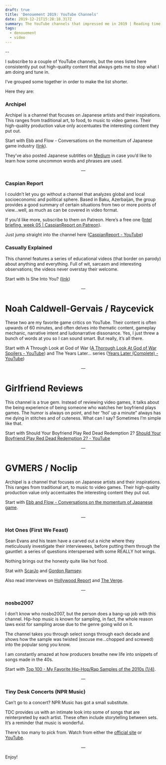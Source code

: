 ```yaml
---
draft: true
title: 'Denouement 2019: YouTube Channels'
date: 2019-12-21T15:28:18.317Z
summary: The YouTube channels that impressed me in 2019 | Reading time
tags:
  - denouement
  - video
---
```



\--

I subscribe to a couple of YouTube channels, but the ones listed here consistently put out high-quality content that always gets me to stop what I am doing and tune in.

I’ve grouped some together in order to make the list shorter. 

Here they are:

### Archipel

Archipel is a channel that focuses on Japanese artists and their inspirations. This ranges from traditional art, to food, to music to video games. Their high-quality production value only accentuates the interesting content they put out.

Start with Ebb and Flow - Conversations on the momentum of Japanese game industry ([link](https://www.youtube.com/watch?v=_j6ZHkg5BtE)).

They’ve also posted Japanese subtitles on [Medium](https://medium.com/@sail_13021/tales-from-archipel-8a54635963?source=---------2------------------) in case you’d like to learn how some uncommon words and phrases are used.

<p align="center"> — </p>

### Caspian Report

I couldn’t let you go without a channel that analyzes global and local socioeconomic and political sphere. Based in Baku, Azerbaijan, the group provides a good summary of certain situations from two or more points of view…well, as much as can be covered in video format.

If you’d like more, subscribe to them on Patreon. Here’s a free one ([Intel briefing, week 05 | CaspianReport on Patreon](https://www.patreon.com/posts/intel-briefing-7931410)).

Just jump straight into the channel here ([CaspianReport - YouTube](https://www.youtube.com/user/CaspianReport/featured))

### Casually Explained

This channel features a series of educational videos (that border on parody) about anything and everything. Full of wit, sarcasm and interesting observations;  the videos never overstay their welcome.

Start with Is She Into You? ([link](https://www.youtube.com/watch?v=xa-4IAR_9Yw))

<p align="center"> — </p>

# Noah Caldwell-Gervais / Raycevick

These two are my favorite game critics on YouTube. Their content is often upwards of 60 minutes, and often delves into thematic content, gameplay mechanic, narrative intent and ludonarrative dissonance.  Yes, I just threw a bunch of words at you so I can sound smart. But really, it’s all there.

Start with A Through Look at God of War ([A Thorough Look At God of War Spoilers - YouTube](https://www.youtube.com/watch?v=apX3q5PCrQQ)) and The Years Later… series ([Years Later (Complete) - YouTube](https://www.youtube.com/playlist?list=PL1COqvnFyo_PzSEtJZwbw-t5hBlicWaJ2))

<p align="center"> — </p>

# Girlfriend Reviews

This channel is a true gem. Instead of reviewing video games, it talks about the being experience of being someone who watches her boyfriend plays games. The humor is always on point, and her “hol’ up a minute” always has me dying in stitches and of cuteness. What can I say? Sometimes I’m simple like that.

Start with Should Your Boyfriend Play Red Dead Redemption 2? [Should Your Boyfriend Play Red Dead Redemption 2? - YouTube](https://www.youtube.com/watch?v=TAX5hTzxn8M)

<p align="center"> — </p>

# GVMERS / Noclip

Archipel is a channel that focuses on Japanese artists and their inspirations. This ranges from traditional art, to music to video games. Their high-quality production value only accentuates the interesting content they put out.

Start with [Ebb and Flow - Conversations on the momentum of Japanese game](https://www.youtube.com/watch?v=_j6ZHkg5BtE).

<p align="center"> — </p>

### Hot Ones (First We Feast)

Sean Evans and his team have a carved out a niche where they meticulously investigate their interviewees, before putting them through the gauntlet: a series of questions interspersed with some REALLY hot wings.

Nothing brings out the honesty quite like hot food.

Stat with [ScarJo](https://www.youtube.com/watch?v=SR5kfWXfxto) and [Gordon Ramsey](https://www.youtube.com/watch?v=U9DyHthJ6LA).

Also read interviews on [Hollywood Report](https://www.hollywoodreporter.com/heat-vision/meet-hot-host-sean-evans-who-eats-spicy-wings-celebs-1248023) and [The Verge](https://www.theverge.com/2019/10/31/20938739/hot-ones-sean-evans-youtube-guests-gordon-ramsey-idris-elba-late-night-tv).

<p align="center"> — </p>

### nosbo2007

I don’t know who nosbo2007, but the person does a bang-up job with this channel. Hip-hop music is known for sampling, in fact, the whole reason laws exist for sampling arose due to the genre going wild on it.

The channel takes you through select songs through each decade and shows how the sample was twisted (excuse me…chopped and screwed) into the popular song you know.

I am constantly amazed at how producers breathe new life into snippets of songs made in the 40s.

Start with [Top 100 - My Favorite Hip-Hop/Rap Samples of the 2010s (1/4)](https://www.youtube.com/watch?v=UF3RuaxtQI0).

<p align="center"> — </p>

### Tiny Desk Concerts (NPR Music)

Can’t go to a concert? NPR Music has got a small substitute.

TDC provides us with an intimate look into some of songs that are reinterpreted by each artist. These often include storytelling between sets. It’s a reminder that music is wonderful.

There’s too many to pick from. Watch from either the [official site](https://www.npr.org/series/tiny-desk-concerts/) or [YouTube](https://www.youtube.com/user/nprmusic/videos?app=desktop).

<p align="center"> — </p>

Enjoy!
